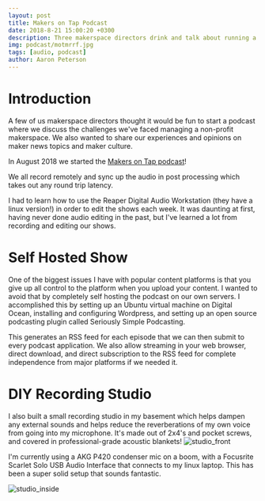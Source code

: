 ```yaml
---
layout: post
title: Makers on Tap Podcast
date: 2018-8-21 15:00:20 +0300
description: Three makerspace directors drink and talk about running a makerspace, maker news, and maker culture.
img: podcast/motmrrf.jpg
tags: [audio, podcast]
author: Aaron Peterson
---
```

# Introduction
A few of us makerspace directors thought it would be fun to start a podcast where we discuss the challenges we've faced managing a non-profit makerspace. We also wanted to share our experiences and opinions on maker news topics and maker culture.

In August 2018 we started the [Makers on Tap podcast](https://makersontap.com/)!

We all record remotely and sync up the audio in post processing which takes out any round trip latency.

I had to learn how to use the Reaper Digital Audio Workstation (they have a linux version!) in order to edit the shows each week. It was daunting at first, having never done audio editing in the past, but I've learned a lot from recording and editing our shows.

# Self Hosted Show
One of the biggest issues I have with popular content platforms is that you give up all control to the platform when you upload your content. I wanted to avoid that by completely self hosting the podcast on our own servers. I accomplished this by setting up an Ubuntu virtual machine on Digital Ocean, installing and configuring Wordpress, and setting up an open source podcasting plugin called Seriously Simple Podcasting.

This generates an RSS feed for each episode that we can then submit to every podcast application. We also allow streaming in your web browser, direct download, and direct subscription to the RSS feed for complete independence from major platforms if we needed it.


# DIY Recording Studio
I also built a small recording studio in my basement which helps dampen any external sounds and helps reduce the reverberations of my own voice from going into my microphone. It's made out of 2x4's and pocket screws, and covered in professional-grade acoustic blankets!
![studio_front]({{site.baseurl}}/assets/img/podcast/studio_front.jpg)

I'm currently using a AKG P420 condenser mic on a boom, with a Focusrite Scarlet Solo USB Audio Interface that connects to my linux laptop. This has been a super solid setup that sounds fantastic.

![studio_inside]({{site.baseurl}}/assets/img/podcast/studio_inside.jpg)


